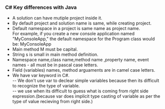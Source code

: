 ### C# Key differences with Java
* A solution can have mutiple project inside it.  
*  By default project and solution name is same, while creating project.
*  Default namespace in a project is same name as project name.  
For example, if you create a new console application named "MyConsoleApp," the default namespace for the Program class would be: MyConsoleApp
*  Main method M must be capital.
*  String s is small in main method definition.
* Namespace name,class name,method name ,property name, event names - all must be in pascal case letters.  
*  Field (variables) names, method arguaments are in camel case letters.     
*  We have var keyword in C#.    
-- We don't use var to declear simple variables because then its difficult to recognize the type of variable.   
-- we use when its difficult to guess what is coming from right side expression.(because var does implicit type casting of variable as per the type of value recieving from right side.)





